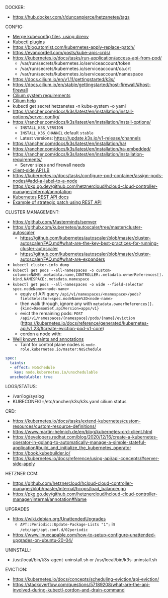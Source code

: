 DOCKER:

* https://hub.docker.com/r/duncanpierce/hetzanetes/tags

CONFIG:

* [Merge kubeconfig files, using direnv](https://ahmet.im/blog/mastering-kubeconfig/)
* [Kubectl plugins](https://krew.sigs.k8s.io/)
* https://blog.atomist.com/kubernetes-apply-replace-patch/
* https://evancordell.com/posts/kube-apis-crds/
* https://kubernetes.io/docs/tasks/run-application/access-api-from-pod/
  * /var/run/secrets/kubernetes.io/serviceaccount/token
  * /var/run/secrets/kubernetes.io/serviceaccount/ca.crt
  * /var/run/secrets/kubernetes.io/serviceaccount/namespace
* https://docs.cilium.io/en/v1.11/gettingstarted/k3s/
* https://docs.cilium.io/en/stable/gettingstarted/host-firewall/#host-firewall
* [Cilium system requirements](https://docs.cilium.io/en/stable/operations/system_requirements/#mounted-ebpf-filesystem)
* [Cilium help](https://docs.cilium.io/en/stable/gettinghelp/)  
* kubectl get secret hetzanetes -n kube-system -o yaml
* https://rancher.com/docs/k3s/latest/en/installation/install-options/server-config/
* https://rancher.com/docs/k3s/latest/en/installation/install-options/
  * `INSTALL_K3S_VERSION`
  * `INSTALL_K3S_CHANNEL` default `stable`
  * Latest versions: https://update.k3s.io/v1-release/channels
* https://rancher.com/docs/k3s/latest/en/installation/ha/
* https://rancher.com/docs/k3s/latest/en/installation/ha-embedded/
* https://rancher.com/docs/k3s/latest/en/installation/installation-requirements/
  * Server sizes and firewall needs
* [client-side API LB](https://www.youtube.com/watch?app=desktop&v=1Fet0qZdQrM)
* https://kubernetes.io/docs/tasks/configure-pod-container/assign-pods-nodes/#add-a-label-to-a-node
* https://pkg.go.dev/github.com/hetznercloud/hcloud-cloud-controller-manager/internal/annotation
* [Kubernetes REST API docs](https://kubernetes.io/docs/reference/generated/kubernetes-api/v1.20/)
* [Example of strategic patch using REST API](https://stackoverflow.com/questions/71874714/patch-through-kuberentes-rest-api)

CLUSTER MANAGEMENT:

* https://github.com/Masterminds/semver
* https://github.com/kubernetes/autoscaler/tree/master/cluster-autoscaler
  * https://github.com/kubernetes/autoscaler/blob/master/cluster-autoscaler/FAQ.md#what-are-the-key-best-practices-for-running-cluster-autoscaler
  * https://github.com/kubernetes/autoscaler/blob/master/cluster-autoscaler/FAQ.md#what-are-expanders
* `kubectl cluster-info dump`
* `kubectl get pods --all-namespaces -o custom-columns=NAME:.metadata.name,CONTROLLER:.metadata.ownerReferences[].kind,NAMESPACE:.metadata.namespace`
* `kubectl get pods --all-namespaces -o wide --field-selector spec.nodeName=<node-name>`
  * equiv of API query `/api/v1/namespaces/<namespace>/pods?fieldSelector=spec.nodeName%3D<node-name>`
  * then walk through, ignore any with `metadata.ownerReferences[].{kind=DaemonSet,apiVersion=apps/v1}`
  * evict the remaining pods: `POST /api/v1/namespaces/{namespace}/pods/{name}/eviction` (https://kubernetes.io/docs/reference/generated/kubernetes-api/v1.23/#create-eviction-pod-v1-core)
  * cordon a node with:
* [Well known taints and annotations](https://kubernetes.io/docs/reference/labels-annotations-taints/)
  * Taint for control plane nodes is `node-role.kubernetes.io/master:NoSchedule`
  
```yaml
spec:
  taints:
  - effect: NoSchedule
    key: node.kubernetes.io/unschedulable
  unschedulable: true
```
  
LOGS/STATUS:

* /var/log/syslog
* KUBECONFIG=/etc/rancher/k3s/k3s.yaml cilium status

CRD:

* https://kubernetes.io/docs/tasks/extend-kubernetes/custom-resources/custom-resource-definitions/
* https://www.martin-helmich.de/en/blog/kubernetes-crd-client.html
* https://developers.redhat.com/blog/2020/12/16/create-a-kubernetes-operator-in-golang-to-automatically-manage-a-simple-stateful-application#build_and_initialize_the_kubernetes_operator
* https://book.kubebuilder.io/
* https://kubernetes.io/docs/reference/using-api/api-concepts/#server-side-apply

HETZNER CCM:

* https://github.com/hetznercloud/hcloud-cloud-controller-manager/blob/master/internal/hcops/load_balancer.go
* https://pkg.go.dev/github.com/hetznercloud/hcloud-cloud-controller-manager/internal/annotation#Name

UPGRADES

* https://wiki.debian.org/UnattendedUpgrades
  * `APT::Periodic::Update-Package-Lists "1";` in `/etc/apt/apt.conf.d/02periodic`
* https://www.linuxcapable.com/how-to-setup-configure-unattended-upgrades-on-ubuntu-20-04/

UNINSTALL:

* /usr/local/bin/k3s-agent-uninstall.sh or /usr/local/bin/k3s-uninstall.sh

EVICTION:

* https://kubernetes.io/docs/concepts/scheduling-eviction/api-eviction/
* https://stackoverflow.com/questions/57189208/what-are-the-api-involved-during-kubectl-cordon-and-drain-command